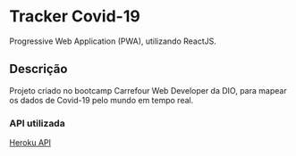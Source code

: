 # Tracker Covid-19

Progressive Web Application (PWA), utilizando ReactJS.

## Descrição

Projeto criado no bootcamp Carrefour Web Developer da DIO, para mapear os dados de Covid-19 pelo mundo em tempo real.

### API utilizada

[Heroku API](https://coronavirus-19-api.herokuapp.com/countries)



